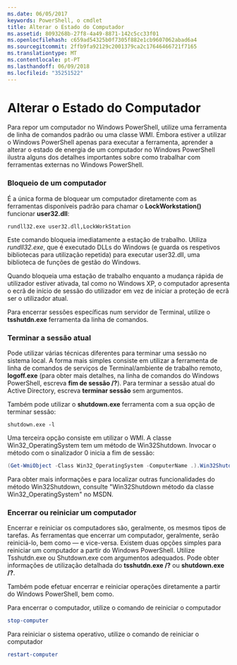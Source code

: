```yaml
---
ms.date: 06/05/2017
keywords: PowerShell, o cmdlet
title: Alterar o Estado do Computador
ms.assetid: 8093268b-27f8-4a49-8871-142c5cc33f01
ms.openlocfilehash: c659ad54325b0f7305f882e1cb9607062abad6a4
ms.sourcegitcommit: 2ffb9fa92129c2001379ca2c17646466721f7165
ms.translationtype: MT
ms.contentlocale: pt-PT
ms.lasthandoff: 06/09/2018
ms.locfileid: "35251522"
---
```

# <a name="changing-computer-state"></a>Alterar o Estado do Computador

Para repor um computador no Windows PowerShell, utilize uma ferramenta de linha de comandos padrão ou uma classe WMI. Embora estiver a utilizar o Windows PowerShell apenas para executar a ferramenta, aprender a alterar o estado de energia de um computador no Windows PowerShell ilustra alguns dos detalhes importantes sobre como trabalhar com ferramentas externas no Windows PowerShell.

### <a name="locking-a-computer"></a>Bloqueio de um computador

É a única forma de bloquear um computador diretamente com as ferramentas disponíveis padrão para chamar o **LockWorkstation()** funcionar **user32.dll**:

```
rundll32.exe user32.dll,LockWorkStation
```

Este comando bloqueia imediatamente a estação de trabalho. Utiliza *rundll32.exe*, que é executado DLLs do Windows (e guarda os respetivos bibliotecas para utilização repetida) para executar user32.dll, uma biblioteca de funções de gestão do Windows.

Quando bloqueia uma estação de trabalho enquanto a mudança rápida de utilizador estiver ativada, tal como no Windows XP, o computador apresenta o ecrã de início de sessão do utilizador em vez de iniciar a proteção de ecrã ser o utilizador atual.

Para encerrar sessões específicas num servidor de Terminal, utilize o **tsshutdn.exe** ferramenta da linha de comandos.

### <a name="logging-off-the-current-session"></a>Terminar a sessão atual

Pode utilizar várias técnicas diferentes para terminar uma sessão no sistema local. A forma mais simples consiste em utilizar a ferramenta de linha de comandos de serviços de Terminal/ambiente de trabalho remoto, **logoff.exe** (para obter mais detalhes, na linha de comandos do Windows PowerShell, escreva **fim de sessão /?**). Para terminar a sessão atual do Active Directory, escreva **terminar sessão** sem argumentos.

Também pode utilizar o **shutdown.exe** ferramenta com a sua opção de terminar sessão:

```
shutdown.exe -l
```

Uma terceira opção consiste em utilizar o WMI. A classe Win32_OperatingSystem tem um método de Win32Shutdown. Invocar o método com o sinalizador 0 inicia a fim de sessão:

```powershell
(Get-WmiObject -Class Win32_OperatingSystem -ComputerName .).Win32Shutdown(0)
```

Para obter mais informações e para localizar outras funcionalidades do método Win32Shutdown, consulte "Win32Shutdown método da classe Win32_OperatingSystem" no MSDN.

### <a name="shutting-down-or-restarting-a-computer"></a>Encerrar ou reiniciar um computador

Encerrar e reiniciar os computadores são, geralmente, os mesmos tipos de tarefas. As ferramentas que encerrar um computador, geralmente, serão reiniciá-lo, bem como — e vice-versa. Existem duas opções simples para reiniciar um computador a partir do Windows PowerShell. Utilize Tsshutdn.exe ou Shutdown.exe com argumentos adequados. Pode obter informações de utilização detalhada do **tsshutdn.exe /?** ou **shutdown.exe /?**.

Também pode efetuar encerrar e reiniciar operações diretamente a partir do Windows PowerShell, bem como.

Para encerrar o computador, utilize o comando de reiniciar o computador

```powershell
stop-computer
```

Para reiniciar o sistema operativo, utilize o comando de reiniciar o computador

```powershell
restart-computer
```
